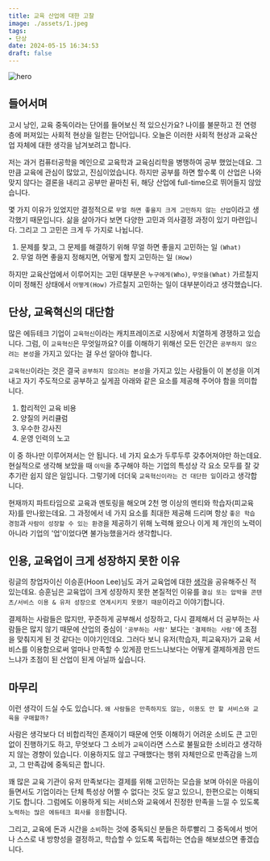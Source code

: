 ```yaml
---
title: 교육 산업에 대한 고찰
image: ./assets/1.jpeg
tags:
- 단상
date: 2024-05-15 16:34:53
draft: false
---
```


![hero](./assets/1.jpeg)

## 들어서며

고시 낭인, 교육 중독이라는 단어를 들어보신 적 있으신가요? 나이를 불문하고 전 연령층에 퍼져있는 사회적 현상을 일컫는 단어입니다. 오늘은 이러한 사회적 현상과 교육산업 자체에 대한 생각을 남겨보려고 합니다.

저는 과거 컴퓨터공학을 메인으로 교육학과 교육심리학을 병행하여 공부 했었는데요. 그만큼 교육에 관심이 많았고, 진심이었습니다. 하지만 공부를 하면 할수록 이 산업은 나와 맞지 않다는 결론을 내리고 공부만 끝마친 뒤, 해당 산업에 full-time으로 뛰어들지 않았습니다.

몇 가지 이유가 있었지만 결정적으로 `무얼 하면 좋을지 크게 고민하지 않는 산업`이라고 생각했기 때문입니다. 삶을 살아가다 보면 다양한 고민과 의사결정 과정이 있기 마련입니다. 그리고 그 고민은 크게 두 가지로 나뉩니다.

1. 문제를 찾고, 그 문제를 해결하기 위해 무얼 하면 좋을지 고민하는 일 `(What)`
2. 무얼 하면 좋을지 정해지면, 어떻게 할지 고민하는 일 `(How)`

하지만 교육산업에서 이루어지는 고민 대부분은 `누구에게(Who)`, `무엇을(What)` 가르칠지 이미 정해진 상태에서 `어떻게(How)` 가르칠지 고민하는 일이 대부분이라고 생각했습니다.

## 단상, 교육혁신의 대단함

많은 에듀테크 기업이 `교육혁신`이라는 캐치프레이즈로 시장에서 치열하게 경쟁하고 있습니다. 그럼, 이 `교육혁신`은 무엇일까요? 이를 이해하기 위해선 모든 인간은 `공부하지 않으려는 본성`을 가지고 있다는 걸 우선 알아야 합니다.

`교육혁신`이라는 것은 결국 `공부하지 않으려는 본성`을 가지고 있는 사람들이 이 본성을 이겨내고 자기 주도적으로 공부하고 싶게끔 아래와 같은 요소를 제공해 주어야 함을 의미합니다.

1. 합리적인 교육 비용
2. 양질의 커리큘럼
3. 우수한 강사진
4. 운영 인력의 노고

이 중 하나만 이루어져서는 안 됩니다. 네 가지 요소가 두루두루 갖추어져야만 하는데요. 현실적으로 생각해 보았을 때 `이익`을 추구해야 하는 기업의 특성상 각 요소 모두를 잘 갖추기란 쉽지 않은 일입니다. 그렇기에 더더욱 `교육혁신이라는 건 대단한 일`이라고 생각합니다.

현재까지 파트타임으로 교육과 멘토링을 해오며 2천 명 이상의 멘티와 학습자(피교육자)를 만나왔는데요. 그 과정에서 네 가지 요소를 최대한 제공해 드리며 항상 `좋은 학습 경험`과 `사람이 성장할 수 있는 환경`을 제공하기 위해 노력해 왔으나 이게 제 개인의 노력이 아니라 기업의 '업'이었다면 불가능했을거라 생각합니다.

## 인용, 교육업이 크게 성장하지 못한 이유

링글의 창업자이신 이승훈(Hoon Lee)님도 과거 교육업에 대한 [생각](https://brunch.co.kr/@seunghoon82/438)을 공유해주신 적 있는데요. 승훈님은 교육업이 크게 성장하지 못한 본질적인 이유를 `결심 또는 압박을 콘텐츠/서비스 이용 & 유저 성장으로 연계시키지 못했기 때문`이라고 이야기합니다.

결제하는 사람들은 많지만, 꾸준하게 공부해서 성장하고, 다시 결제해서 더 공부하는 사람들은 많지 않기 때문에 산업의 중심이 `'공부하는 사람'` 보다는 `'결제하는 사람'`에 초점을 맞춰지게 된 것 같다는 이야기인데요. 그러다 보니 유저(학습자, 피교육자)가 교육 서비스를 이용함으로써 얼마나 만족할 수 있게끔 만드느냐보다는 어떻게 결제하게끔 만드느냐가 초점이 된 산업이 된게 아닐까 싶습니다.

## 마무리

이런 생각이 드실 수도 있습니다. `왜 사람들은 만족하지도 않는, 이용도 안 할 서비스와 교육을 구매할까?`

사람은 생각보다 더 비합리적인 존재이기 때문에 언뜻 이해하기 어려운 소비도 큰 고민 없이 진행하기도 하고, 무엇보다 그 소비가 `교육`이라면 스스로 불필요한 소비라고 생각하지 않는 경향이 있습니다. 이용하지도 않고 구매했다는 행위 자체만으로 만족감을 느끼고, 그 만족감에 중독되곤 합니다.

꽤 많은 교육 기관이 유저 만족보다는 결제를 위해 고민하는 모습을 보며 아쉬운 마음이 들면서도 기업이라는 단체 특성상 어쩔 수 없다는 것도 알고 있으니, 한편으로는 이해되기도 합니다. 그럼에도 이용하게 되는 서비스와 교육에서 진정한 만족을 느낄 수 있도록 `노력하는 많은 에듀테크 회사를 응원`합니다.

그리고, 교육에 돈과 시간을 `소비`하는 것에 중독되신 분들은 하루빨리 그 중독에서 벗어나 스스로 내 방향성을 결정하고, 학습할 수 있도록 독립하는 연습을 해보셨으면 좋겠습니다. 